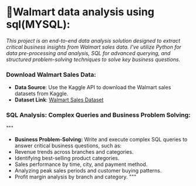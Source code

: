 # 🧾Walmart data analysis using sql(MYSQL):
_This project is an end-to-end data analysis solution designed to extract critical business insights from Walmart sales data. I've utilize Python for data pre-processing and analysis, SQL for advanced querying, and structured problem-solving techniques to solve key business questions._

### Download Walmart Sales Data:
   - **Data Source**: Use the Kaggle API to download the Walmart sales datasets from Kaggle.
   - **Dataset Link**: [Walmart Sales Dataset](https://www.kaggle.com/najir0123/walmart-10k-sales-datasets)
     
###  SQL Analysis: Complex Queries and Business Problem Solving:
"""
* **Business Problem-Solving:** Write and execute complex SQL queries to answer critical business questions, such as:
* Revenue trends across branches and categories.
* Identifying best-selling product categories.
* Sales performance by time, city, and payment method.
* Analyzing peak sales periods and customer buying patterns.
* Profit margin analysis by branch and category.
"""
